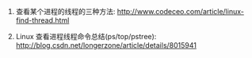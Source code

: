 1. 查看某个进程的线程的三种方法: http://www.codeceo.com/article/linux-find-thread.html

2. Linux 查看进程线程命令总结(ps/top/pstree): http://blog.csdn.net/longerzone/article/details/8015941